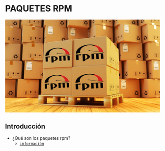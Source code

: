 # PAQUETES RPM 
![PORTADA](img/RPM.jpg)

## Introducción
- ¿Qué son los paquetes rpm?
  - [`imformación`](contenido/introducción.md)
